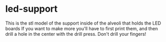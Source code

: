 # led-support
This is the stl model of the support inside of the alveoli that holds the LED boards
If you want to make more you'll have to first print them, and then drill a hole in the center with the drill press. 
Don't drill your fingers!

